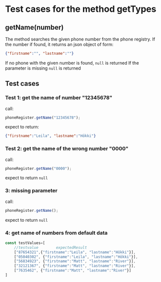 # Test cases for the method getTypes

## **getName(number)**

The method searches the given phone number from the phone registry. If the number if found, it returns an json object of form:

```json
{"firstname":"", "lastname":""}
```
If no phone with the given number is found, `null` is returned
If the parameter is missing `null` is returned

## Test cases

### Test 1: get the name of number "12345678"

call: 
```js
phoneRegister.getName("12345678");
```

expect to return: 
```json
{"firstname":"Leila", "lastname":"Hökki"}
```

### Test 2: get the name of the wrong number "0000"

call: 
```js
phoneRegister.getName("0000");
```

expect to return `null`

### 3: missing parameter
call: 
```js
phoneRegister.getName();
```

expect to return `null`

### 4: get name of numbers from default data

```js
const testValues=[
    //testvalue        expectedResult
    ["87654321",{"firstname":"Leila", "lastname":"Hökki"}],
    ["05040302", {"firstname":"Leila", "lastname":"Hökki"}],
    ["56834923", {"firstname":"Matt", "lastname":"River"}],
    ["32121367", {"firstname":"Matt", "lastname":"River"}],
    ["7635462", {"firstname":"Matt", "lastname":"River"}]
]